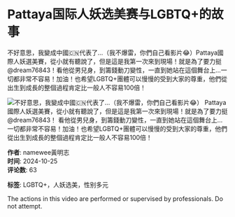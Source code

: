 # Pattaya国际人妖选美赛与LGBTQ+的故事

不好意思，我變成中國🇨🇳代表了...（我不爆雷，你們自己看影片😂）Pattaya國際人妖選美賽，從小就有聽說了，但是這是我第一次來到現場！就是為了要力挺 @dream76843！看他從男兒身，到籌錢動刀變性，一直到她站在這個舞台上...一切都非常不容易！加油！也希望LGBTQ+團體可以慢慢的受到大家的尊重，他們從出生到成長的整個過程肯定比一般人不容易100倍！

![不好意思，我變成中國🇨🇳代表了...（我不爆雷，你們自己看影片😂） Pattaya國際人妖選美賽，從小就有聽說了，但是這是我第一次來到現場！就是為了要力挺 @dream76843！ 看他從男兒身，到籌錢動刀變性，一直到她站在這個舞台上... 一切都非常不容易！加油！也希望LGBTQ+團體可以慢慢的受到大家的尊重，他們從出生到成長的整個過程肯定比一般人不容易100倍！](https://p16-sign-sg.tiktokcdn.com/obj/tos-alisg-p-0037/oUoCNeKAhqSMTPw6OfTrF38CEjDXtRQOABBAVf?lk3s=81f88b70&x-expires=1739401200&x-signature=VVchrEPmgKk6dkMjsDcwS45BlE0%3D&shp=81f88b70&shcp=-)

**作者**: namewee黃明志  
**时间**: 2024-10-25  
**评论数**: 63  

**标签**: LGBTQ+，人妖选美，性别多元  

The actions in this video are performed or supervised by professionals. Do not attempt.
